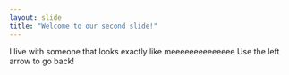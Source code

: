 ```yaml
---
layout: slide
title: "Welcome to our second slide!"
---
```

I live with someone that looks exactly like meeeeeeeeeeeeee
Use the left arrow to go back!
